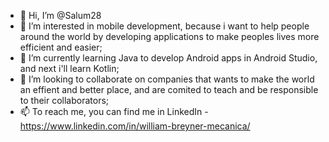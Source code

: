 - 👋 Hi, I’m @Salum28
- 👀 I’m interested in mobile development, because i want to help people around the world by developing applications to make peoples lives more efficient and easier;
- 🌱 I’m currently learning Java to develop Android apps in Android Studio, and next i'll learn Kotlin;
- 💞️ I’m looking to collaborate on companies that wants to make the world an effient and better place, and are comited to teach and be responsible to their collaborators;
- 📫 To reach me, you can find me in LinkedIn - https://www.linkedin.com/in/william-breyner-mecanica/

<!---
Salum28/Salum28 is a ✨ special ✨ repository because its `README.md` (this file) appears on your GitHub profile.
You can click the Preview link to take a look at your changes.
--->
